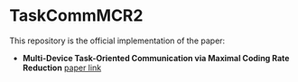 # TaskCommMCR2
This repository is the official implementation of the paper:

- **Multi-Device Task-Oriented Communication via Maximal Coding Rate Reduction** [paper link](https://arxiv.org/abs/2309.02888)
